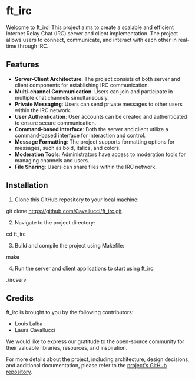 # ft_irc

Welcome to ft_irc! This project aims to create a scalable and efficient Internet Relay Chat (IRC) server and client implementation. The project allows users to connect, communicate, and interact with each other in real-time through IRC.

## Features

- **Server-Client Architecture**: The project consists of both server and client components for establishing IRC communication.
- **Multi-channel Communication**: Users can join and participate in multiple chat channels simultaneously.
- **Private Messaging**: Users can send private messages to other users within the IRC network.
- **User Authentication**: User accounts can be created and authenticated to ensure secure communication.
- **Command-based Interface**: Both the server and client utilize a command-based interface for interaction and control.
- **Message Formatting**: The project supports formatting options for messages, such as bold, italics, and colors.
- **Moderation Tools**: Administrators have access to moderation tools for managing channels and users.
- **File Sharing**: Users can share files within the IRC network.

## Installation

1. Clone this GitHub repository to your local machine:

  git clone https://github.com/Cavallucci/ft_irc.git

2. Navigate to the project directory:

  cd ft_irc

3. Build and compile the project using Makefile:

  make

4. Run the server and client applications to start using ft_irc.

  ./ircserv <port> <password>

## Credits

ft_irc is brought to you by the following contributors:

- Louis Lalba
- Laura Cavallucci

We would like to express our gratitude to the open-source community for their valuable libraries, resources, and inspiration.

For more details about the project, including architecture, design decisions, and additional documentation, please refer to the [project's GitHub repository](https://github.com/Cavallucci/ft_irc).
